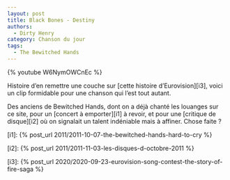 ```yaml
---
layout: post
title: Black Bones - Destiny
authors:
  - Dirty Henry
category: Chanson du jour
tags:
  - The Bewitched Hands
---
```


{% youtube W6NymOWCnEc %}

Histoire d’en remettre une couche sur [cette histoire d’Eurovision][i3], voici
un clip formidable pour une chanson qui l’est tout autant.

Des anciens de Bewitched Hands, dont on a déjà chanté les louanges sur ce site,
pour un [concert à emporter][i1] à revoir, et pour une [critique de disque][i2]
où on signalait un talent indéniable mais à affiner. Chose faite ?

[i1]: {% post_url 2011/2011-10-07-the-bewitched-hands-hard-to-cry %}

[i2]: {% post_url 2011/2011-11-03-les-disques-d-octobre-2011 %}

[i3]:
{% post_url 2020/2020-09-23-eurovision-song-contest-the-story-of-fire-saga %}
